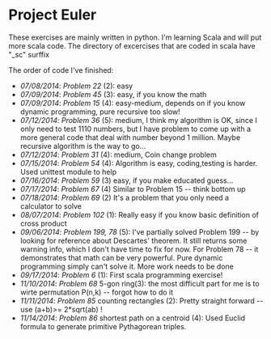 Project Euler
=============

These exercises are mainly written in python. I'm learning Scala and will put
more scala code. The directory of excercises that are coded in scala have "_sc"
surffix

The order of code I've finished:

  * _07/08/2014_: *Problem 22* (2): easy  
  * _07/09/2014_: *Problem 45* (3): easy, if you know the math  
  * _07/09/2014_: *Problem 15* (4): easy-medium, depends on if you know dynamic programming, 
                                    pure recursive too slow!
  * _07/12/2014_: *Problem 36* (5): medium, I think my algorithm is OK, since I only need to 
                                    test 1110 numbers, but I have problem to come up with a 
                                    more general code that deal with number beyond 1 million.
                                    Maybe recursive algorithm is the way to go...
  * _07/12/2014_: *Problem 31* (4): medium, Coin change problem
  * _07/15/2014_: *Problem 54* (4): Algorithm is easy, coding,testing is harder. Used unittest module to help
  * _07/16/2014_: *Problem 59* (3) easy, if you make educated guess...
  * _07/17/2014_: *Problem 67* (4) Similar to Problem 15 -- think bottom up
  * _07/18/2014_: *Problem 69* (2) It's a problem that you only need a calculator to solve
  * _08/07/2014_: *Problem 102* (1): Really easy if you know basic definition of cross product
  * _09/06/2014_: *Problem 199, 78* (5): I've partially solved Problem 199 -- by looking for reference about Descartes' theorem. It still returns some warning info, which I don't have time to fix for now. For Problem 78 -- it demonstrates that math can be very powerful. Pure dynamic programming simply can't solve it. More work needs to be done
  * _09/17/2014_: *Problem 6* (1): First scala programming exercise!
  * _11/10/2014_: *Problem 68* 5-gon ring(3): the most difficult part for me is to wirte permutation P(n,k) -- forgot how to do it
  * _11/11/2014_: *Problem 85* counting rectangles (2): Pretty straight forward -- use (a+b)>= 2*sqrt(ab) !
  * _11/14/2014_: *Problem 86* shortest path on a centroid (4): Used Euclid formula to generate primitive Pythagorean triples. 
